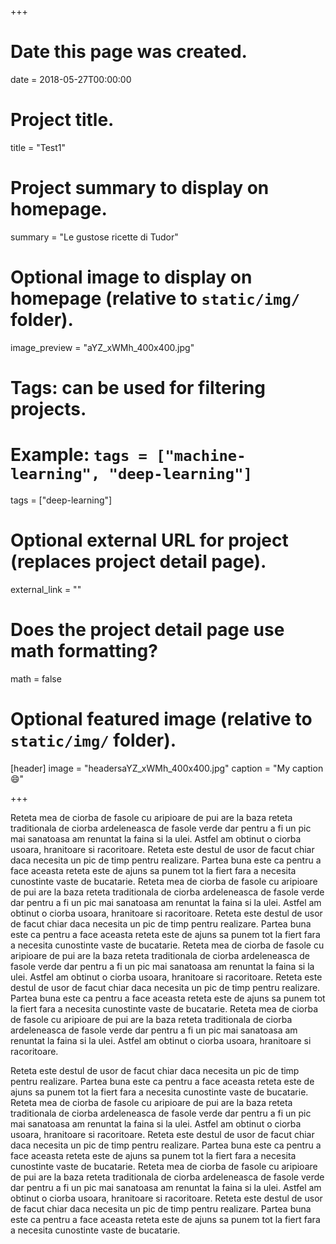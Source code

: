 +++
# Date this page was created.
date = 2018-05-27T00:00:00

# Project title.
title = "Test1"

# Project summary to display on homepage.
summary = "Le gustose ricette di Tudor"

# Optional image to display on homepage (relative to `static/img/` folder).
image_preview = "aYZ_xWMh_400x400.jpg"

# Tags: can be used for filtering projects.
# Example: `tags = ["machine-learning", "deep-learning"]`
tags = ["deep-learning"]

# Optional external URL for project (replaces project detail page).
external_link = ""

# Does the project detail page use math formatting?
math = false

# Optional featured image (relative to `static/img/` folder).
[header]
image = "headersaYZ_xWMh_400x400.jpg"
caption = "My caption :smile:"

+++

Reteta mea de ciorba de fasole cu aripioare de pui are la baza reteta  traditionala de ciorba ardeleneasca de fasole verde dar pentru a fi un  pic mai sanatoasa am renuntat la faina si la ulei. Astfel am obtinut o  ciorba usoara, hranitoare si racoritoare. Reteta este destul de usor de  facut chiar daca necesita un pic de timp pentru realizare. Partea buna  este ca pentru a face aceasta reteta este de ajuns sa punem tot la fiert  fara a necesita cunostinte vaste de bucatarie.  Reteta mea de ciorba de fasole cu aripioare de pui are la baza reteta  traditionala de ciorba ardeleneasca de fasole verde dar pentru a fi un  pic mai sanatoasa am renuntat la faina si la ulei. Astfel am obtinut o  ciorba usoara, hranitoare si racoritoare. Reteta este destul de usor de  facut chiar daca necesita un pic de timp pentru realizare. Partea buna  este ca pentru a face aceasta reteta este de ajuns sa punem tot la fiert  fara a necesita cunostinte vaste de bucatarie.  Reteta mea de ciorba de fasole cu aripioare de pui are la baza reteta  traditionala de ciorba ardeleneasca de fasole verde dar pentru a fi un  pic mai sanatoasa am renuntat la faina si la ulei. Astfel am obtinut o  ciorba usoara, hranitoare si racoritoare. Reteta este destul de usor de  facut chiar daca necesita un pic de timp pentru realizare. Partea buna  este ca pentru a face aceasta reteta este de ajuns sa punem tot la fiert  fara a necesita cunostinte vaste de bucatarie.  Reteta mea de ciorba de fasole cu aripioare de pui are la baza reteta  traditionala de ciorba ardeleneasca de fasole verde dar pentru a fi un  pic mai sanatoasa am renuntat la faina si la ulei. Astfel am obtinut o  ciorba usoara, hranitoare si racoritoare. 

Reteta este destul de usor de  facut chiar daca necesita un pic de timp pentru realizare. Partea buna  este ca pentru a face aceasta reteta este de ajuns sa punem tot la fiert  fara a necesita cunostinte vaste de bucatarie.  Reteta mea de ciorba de fasole cu aripioare de pui are la baza reteta  traditionala de ciorba ardeleneasca de fasole verde dar pentru a fi un  pic mai sanatoasa am renuntat la faina si la ulei. Astfel am obtinut o  ciorba usoara, hranitoare si racoritoare. Reteta este destul de usor de  facut chiar daca necesita un pic de timp pentru realizare. Partea buna  este ca pentru a face aceasta reteta este de ajuns sa punem tot la fiert  fara a necesita cunostinte vaste de bucatarie.  Reteta mea de ciorba de fasole cu aripioare de pui are la baza reteta  traditionala de ciorba ardeleneasca de fasole verde dar pentru a fi un  pic mai sanatoasa am renuntat la faina si la ulei. Astfel am obtinut o  ciorba usoara, hranitoare si racoritoare. Reteta este destul de usor de  facut chiar daca necesita un pic de timp pentru realizare. Partea buna  este ca pentru a face aceasta reteta este de ajuns sa punem tot la fiert  fara a necesita cunostinte vaste de bucatarie.  
